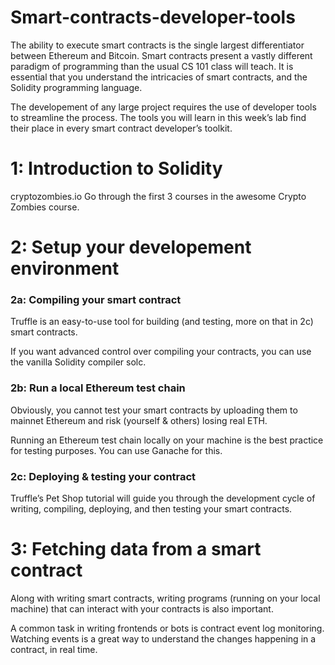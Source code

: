 # Smart-contracts-developer-tools
The ability to execute smart contracts is the single largest differentiator between Ethereum and Bitcoin. Smart contracts present a vastly different paradigm of programming than the usual CS 101 class will teach. It is essential that you understand the intricacies of smart contracts, and the Solidity programming language.

The developement of any large project requires the use of developer tools to streamline the process. The tools you will learn in this week’s lab find their place in every smart contract developer’s toolkit.

# 1: Introduction to Solidity
cryptozombies.io
Go through the first 3 courses in the awesome Crypto Zombies course.

# 2: Setup your developement environment

### 2a: Compiling your smart contract
Truffle is an easy-to-use tool for building (and testing, more on that in 2c) smart contracts.

If you want advanced control over compiling your contracts, you can use the vanilla Solidity compiler solc.

### 2b: Run a local Ethereum test chain
Obviously, you cannot test your smart contracts by uploading them to mainnet Ethereum and risk (yourself & others) losing real ETH.

Running an Ethereum test chain locally on your machine is the best practice for testing purposes. You can use Ganache for this.

### 2c: Deploying & testing your contract
Truffle’s Pet Shop tutorial will guide you through the development cycle of writing, compiling, deploying, and then testing your smart contracts.

# 3: Fetching data from a smart contract
Along with writing smart contracts, writing programs (running on your local machine) that can interact with your contracts is also important.

A common task in writing frontends or bots is contract event log monitoring. Watching events is a great way to understand the changes happening in a contract, in real time.
